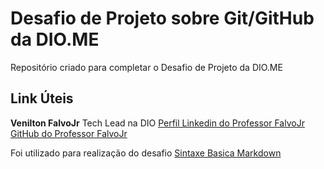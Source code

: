# Desafio de Projeto sobre Git/GitHub da DIO.ME
Repositório criado para completar o Desafio de Projeto da DIO.ME

## Link Úteis

**Venilton FalvoJr**
Tech Lead na DIO
[Perfil Linkedin do Professor FalvoJr](https://linkedin.com/in/falvojr)
[GitHub do Professor FalvoJr](https://github.com/falvojr)

Foi utilizado para realização do desafio
[Sintaxe Basica Markdown](markdownguide.org/basic-syntax/)
